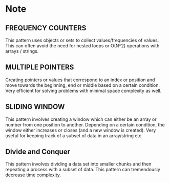 # Note

## FREQUENCY COUNTERS

This pattern uses objects or sets to collect values/frequencies of values. This can often avoid the need for nested loops or O(N^2) operations with arrays / strings.

## MULTIPLE POINTERS

Creating pointers or values that correspond to an index or position and move towards the beginning, end or middle based on a certain condition. Very efficient for solving problems with minimal space complexity as well.

## SLIDING WINDOW

This pattern involves creating a window which can either be an array or number from one position to another. Depending on a certain condition, the window either increases or closes (and a new window is created). Very useful for keeping track of a subset of data in an array/string etc.

## Divide and Conquer

This pattern involves dividing a data set into smaller chunks and then repeating a process with a subset of data. This pattern can tremendously decrease time complexity.